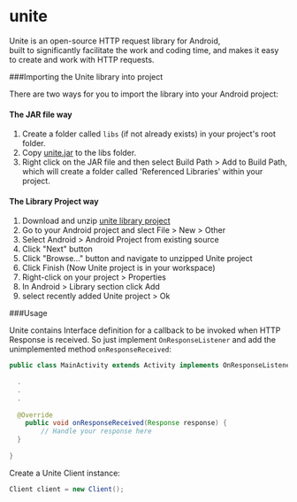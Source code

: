 unite
=====

Unite is an open-source HTTP request library for Android,<br>built to significantly facilitate the work and coding time, and makes it easy to create and work with HTTP requests.

###Importing the Unite library into project

There are two ways for you to import the library into your Android project:
#### The JAR file way
1. Create a folder called ```libs``` (if not already exists) in your project's root folder.
2. Copy [unite.jar](https://github.com/drounite/unite/raw/master/bin/unite.jar) to the libs folder.
3. Right click on the JAR file and then select Build Path > Add to Build Path, which will create a folder called 'Referenced Libraries' within your project.

#### The Library Project way
1. Download and unzip [unite library project](https://github.com/drounite/unite/archive/master.zip)
2. Go to your Android project and slect File > New > Other
3. Select Android > Android Project from existing source
4. Click "Next" button
5. Click "Browse..." button and navigate to unzipped Unite project
6. Click Finish (Now Unite project is in your workspace)
7. Right-click on your project > Properties
8. In Android > Library section click Add
9. select recently added Unite project > Ok

###Usage

Unite contains Interface definition for a callback to be invoked when HTTP Response is received. So just implement ```OnResponseListener``` and add the unimplemented method ```onResponseReceived```:

```java
public class MainActivity extends Activity implements OnResponseListener {
  
  .
  .
  .
  
  @Override
	public void onResponseReceived(Response response) {
		// Handle your response here
  }
  
}
```

Create a Unite Client instance:

```java
Client client = new Client();
```
